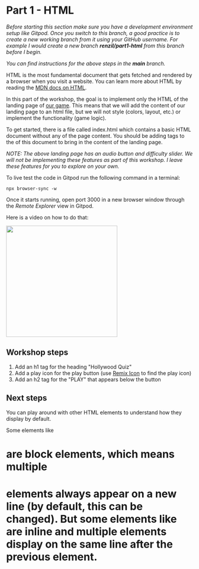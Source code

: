 # Part 1 - HTML 

*Before starting this section make sure you have a development environment setup like Gitpod. Once you switch to this branch, a good practice is to create 
a new working branch from it using your GitHub username. For example I would create a new branch **renzil/part1-html** from this branch before I begin.*

*You can find instructions for the above steps in the **main** branch.*

HTML is the most fundamental document that gets fetched and rendered by a browser when you visit a website. You can learn more about HTML by reading the [MDN docs on HTML](https://developer.mozilla.org/en-US/docs/Web/HTML).

In this part of the workshop, the goal is to implement only the HTML of the landing page of [our game](https://hollywood-quiz.renzil.com). This means that we will add the content of our landing page to an html file, but we will not style (colors, layout, etc.) or implement the functionality (game logic).

To get started, there is a file called index.html which contains a basic HTML document without any of the page content. You should be adding tags to the <body> of this document to bring in the content of the landing page.

*NOTE: The above landing page has an audio button and difficulty slider. We will not be implementing these features as part of this workshop. I leave these features for you to explore on your own.*
  
To live test the code in Gitpod run the following command in a terminal:

```npx browser-sync -w```

Once it starts running, open port 3000 in a new browser window through the *Remote Explorer* view in Gitpod.

Here is a video on how to do that:

<a href="https://www.loom.com/share/7fc854ac6ec645d5a740e3a2986d9dd1">
  <img style="width:300px;max-width:300px;" src="https://cdn.loom.com/sessions/thumbnails/7fc854ac6ec645d5a740e3a2986d9dd1-with-play.gif">
</a>

## Workshop steps

1. Add an h1 tag for the heading "Hollywood Quiz"
2. Add a play icon for the play button (use [Remix Icon](https://remixicon.com) to find the play icon)
3. Add an h2 tag for the "PLAY" that appears below the button

## Next steps

You can play around with other HTML elements to understand how they display by default.
  
Some elements like <h1> are **block** elements, which means multiple <h1> elements always appear on a new line (by default, this can be changed). But some elements like <a> are **inline** and multiple <a> elements display on the same line after the previous element.
